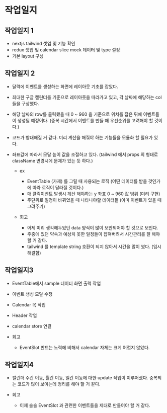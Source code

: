 # 작업일지

## 작업일지 1

- nextjs tailwind 셋업 및 기능 확인
- redux 셋업 및 calendar slice mock 데이터 및 type 설정
- 기본 layout 구성

## 작업일지 2

- 달력에 이벤트를 생성하는 화면에 레이아웃 기초를 잡았다.
- 최대한 구글 캘린더를 기준으로 레이아웃을 따라가고 있고, 각 날짜에 해당하는 col 들을 구상했다.
- 해당 날짜의 row를 클릭했을 때 0 ~ 960 을 기준으로 위치를 잡은 뒤에 이벤트들이 생성될 예정이다. (중복 시간에서 이벤트를 만들 때 우선순위를 고려해야 할 것이다.)
- 코드가 방대해질 거 같다. 미리 계산을 해줘야 하는 기능들을 모듈화 할 필요가 있다.
- 좌표값에 따라서 모달 높이 값을 조절하고 있다. (tailwind 에서 props 의 형태로 className 변경시에 문제가 있는 듯 하다.)

  - ex

    - EventTable (가제) 를 그릴 때 사용되는 로직 (어떤 데이터를 받을 것인가에 따라 로직이 달라질 것이다.)
    - 매 클릭이벤트 발생시 계산 해야하는 y 좌표 0 ~ 960 값 범위 (미리 구현)
    - 주단위로 일정이 바뀌었을 때 나타나야할 데이터들 (이미 이벤트가 있을 때 그려주기)

  - 회고

    - 어제 미리 생각해두었던 data 양식이 많이 보안되어야 할 것으로 보인다.
    - 주중에 있던 약속과 예상치 못한 일정들이 잡혀버려서 시간관리를 잘 해야 할 거 같다.
    - tailwind 를 template string 호환이 되지 않아서 시간을 많이 썼다. (임시 해결함)

## 작업일지3

- EventTable에서 sample 데이터 화면 출력 작업
- 이벤트 생성 모달 수정
- Calendar 목 작업
- Header 작업
- calendar store 연결

- 회고
  - EventSlot 만드는 노력에 비해서 calendar 자체는 크게 어렵지 않았다.

## 작업일지4

- 캘린더 주간 이동, 월간 이동, 일간 이동에 대한 update 작업이 이루어졌다. 중복되는 코드가 많이 보이는데 정리를 해야 할 거 같다.

- 회고
  - 이제 슬슬 EventSlot 과 관련한 이벤트들을 제대로 만들어야 할 거 같다.

